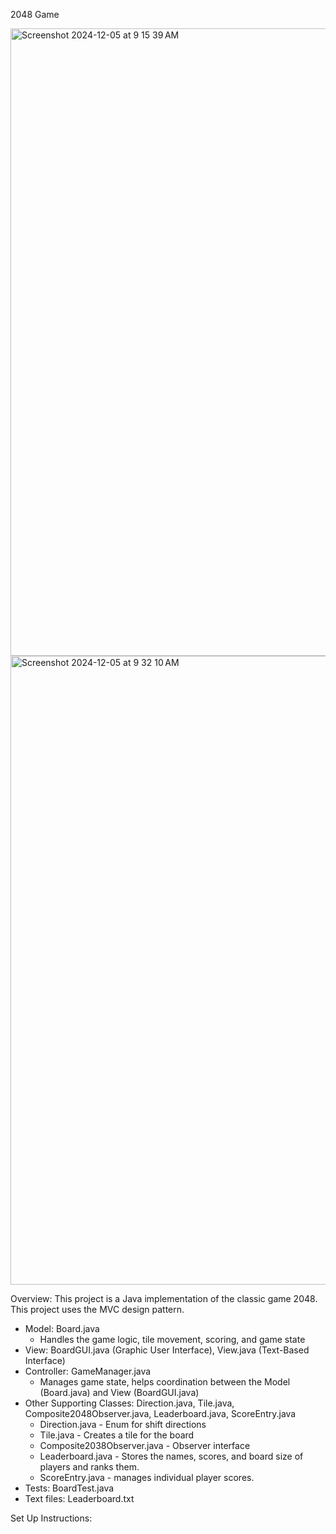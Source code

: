2048 Game

<img width="1004" alt="Screenshot 2024-12-05 at 9 15 39 AM" src="https://github.com/user-attachments/assets/62993e14-43c4-47a3-9a3f-80846041b63b">
<img width="1006" alt="Screenshot 2024-12-05 at 9 32 10 AM" src="https://github.com/user-attachments/assets/5bb90afe-3794-46a6-99be-0d7b4c636980">

Overview:
This project is a Java implementation of the classic game 2048. This project uses the MVC design pattern.

- Model: Board.java
  * Handles the game logic, tile movement, scoring, and game state
- View: BoardGUI.java (Graphic User Interface), View.java (Text-Based Interface)
- Controller: GameManager.java
  * Manages game state, helps coordination between the Model (Board.java) and View
    (BoardGUI.java)
- Other Supporting Classes: Direction.java, Tile.java, Composite2048Observer.java, Leaderboard.java, ScoreEntry.java
  * Direction.java - Enum for shift directions
  * Tile.java - Creates a tile for the board
  * Composite2038Observer.java - Observer interface
  * Leaderboard.java - Stores the names, scores, and board size of players and ranks them.
  * ScoreEntry.java - manages individual player scores.
- Tests: BoardTest.java
- Text files: Leaderboard.txt

Set Up Instructions:
